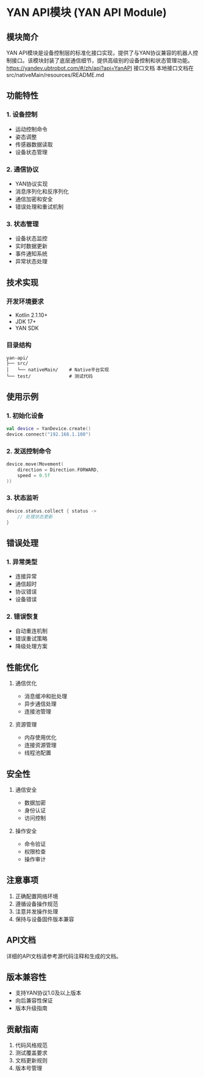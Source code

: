 # YAN API模块 (YAN API Module)

## 模块简介

YAN API模块是设备控制层的标准化接口实现，提供了与YAN协议兼容的机器人控制接口。该模块封装了底层通信细节，提供高级别的设备控制和状态管理功能。
https://yandev.ubtrobot.com/#/zh/api?api=YanAPI 接口文档
本地接口文档在src/nativeMain/resources/README.md



## 功能特性

### 1. 设备控制
- 运动控制命令
- 姿态调整
- 传感器数据读取
- 设备状态管理

### 2. 通信协议
- YAN协议实现
- 消息序列化和反序列化
- 通信加密和安全
- 错误处理和重试机制

### 3. 状态管理
- 设备状态监控
- 实时数据更新
- 事件通知系统
- 异常状态处理

## 技术实现

### 开发环境要求
- Kotlin 2.1.10+
- JDK 17+
- YAN SDK

### 目录结构
```
yan-api/
├── src/
│   └── nativeMain/    # Native平台实现
└── test/              # 测试代码
```

## 使用示例

### 1. 初始化设备
```kotlin
val device = YanDevice.create()
device.connect("192.168.1.100")
```

### 2. 发送控制命令
```kotlin
device.move(Movement(
    direction = Direction.FORWARD,
    speed = 0.5f
))
```

### 3. 状态监听
```kotlin
device.status.collect { status ->
    // 处理状态更新
}
```

## 错误处理

### 1. 异常类型
- 连接异常
- 通信超时
- 协议错误
- 设备错误

### 2. 错误恢复
- 自动重连机制
- 错误重试策略
- 降级处理方案

## 性能优化

1. 通信优化
   - 消息缓冲和批处理
   - 异步通信处理
   - 连接池管理

2. 资源管理
   - 内存使用优化
   - 连接资源管理
   - 线程池配置

## 安全性

1. 通信安全
   - 数据加密
   - 身份认证
   - 访问控制

2. 操作安全
   - 命令验证
   - 权限检查
   - 操作审计

## 注意事项

1. 正确配置网络环境
2. 遵循设备操作规范
3. 注意并发操作处理
4. 保持与设备固件版本兼容

## API文档

详细的API文档请参考源代码注释和生成的文档。

## 版本兼容性

- 支持YAN协议1.0及以上版本
- 向后兼容性保证
- 版本升级指南

## 贡献指南

1. 代码风格规范
2. 测试覆盖要求
3. 文档更新规则
4. 版本号管理